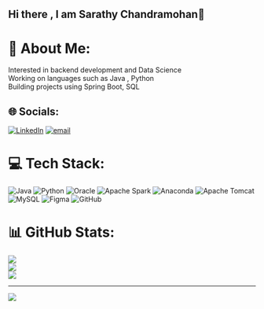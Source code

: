## Hi there , I am Sarathy Chandramohan👋

# 💫 About Me:
Interested in backend development and Data Science<br>Working on languages such as Java , Python <br>Building projects using Spring Boot, SQL<br>


## 🌐 Socials:
[![LinkedIn](https://img.shields.io/badge/LinkedIn-%230077B5.svg?logo=linkedin&logoColor=white)](https://linkedin.com/in/www.linkedin.com/in/sarathy-chandramohan) [![email](https://img.shields.io/badge/Email-D14836?logo=gmail&logoColor=white)](mailto:sarathy240506@gmail.com) 

# 💻 Tech Stack:
![Java](https://img.shields.io/badge/java-%23ED8B00.svg?style=for-the-badge&logo=openjdk&logoColor=white) ![Python](https://img.shields.io/badge/python-3670A0?style=for-the-badge&logo=python&logoColor=ffdd54) ![Oracle](https://img.shields.io/badge/Oracle-F80000?style=for-the-badge&logo=oracle&logoColor=white) ![Apache Spark](https://img.shields.io/badge/Apache%20Spark-FDEE21?style=for-the-badge&logo=apachespark&logoColor=black) ![Anaconda](https://img.shields.io/badge/Anaconda-%2344A833.svg?style=for-the-badge&logo=anaconda&logoColor=white) ![Apache Tomcat](https://img.shields.io/badge/apache%20tomcat-%23F8DC75.svg?style=for-the-badge&logo=apache-tomcat&logoColor=black) ![MySQL](https://img.shields.io/badge/mysql-4479A1.svg?style=for-the-badge&logo=mysql&logoColor=white) ![Figma](https://img.shields.io/badge/figma-%23F24E1E.svg?style=for-the-badge&logo=figma&logoColor=white) ![GitHub](https://img.shields.io/badge/github-%23121011.svg?style=for-the-badge&logo=github&logoColor=white)
# 📊 GitHub Stats:
![](https://github-readme-stats.vercel.app/api?username=Sarathychandramohan&theme=dark&hide_border=false&include_all_commits=false&count_private=false)<br/>
![](https://github-readme-streak-stats.herokuapp.com/?user=Sarathychandramohan&theme=dark&hide_border=false)<br/>
![](https://github-readme-stats.vercel.app/api/top-langs/?username=Sarathychandramohan&theme=dark&hide_border=false&include_all_commits=false&count_private=false&layout=compact)

---
[![](https://visitcount.itsvg.in/api?id=Sarathychandramohan&icon=0&color=12)](https://visitcount.itsvg.in)

<!-- Proudly created with GPRM ( https://gprm.itsvg.in ) -->
